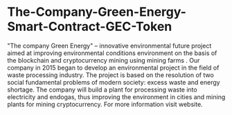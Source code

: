# The-Company-Green-Energy-Smart-Contract-GEC-Token
"The company Green Energy" – innovative environmental future project aimed at improving environmental conditions environment on the basis of the blockchain and cryptocurrency mining using mining farms . Our company in 2015 began to develop an environmental project in the field of waste processing industry. The project is based on the resolution of two social fundamental problems of modern society: excess waste and energy shortage.  The company will build a plant for processing waste into electricity and endogas, thus improving the environment in cities and mining plants for mining cryptocurrency. For more information visit website.
